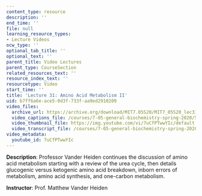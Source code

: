 ```yaml
---
content_type: resource
description: ''
end_time: ''
file: null
learning_resource_types:
- Lecture Videos
ocw_type: ''
optional_tab_title: ''
optional_text: ''
parent_title: Video Lectures
parent_type: CourseSection
related_resources_text: ''
resource_index_text: ''
resourcetype: Video
start_time: ''
title: 'Lecture 31: Amino Acid Metabolism II'
uid: b7ff6a6e-ace5-0d3f-733f-aa9ed2910209
video_files:
  archive_url: https://archive.org/download/MIT7.05S20/MIT7_05S20_lec31_300k.mp4
  video_captions_file: /courses/7-05-general-biochemistry-spring-2020/5475117ec790573b8efec2c847a293c7_7uCfPTwwYIc.vtt
  video_thumbnail_file: https://img.youtube.com/vi/7uCfPTwwYIc/default.jpg
  video_transcript_file: /courses/7-05-general-biochemistry-spring-2020/7b5854f7995dd79a6874f4d3728e6405_7uCfPTwwYIc.pdf
video_metadata:
  youtube_id: 7uCfPTwwYIc
---
```


**Description**: Professor Vander Heiden continues the discussion of amino acid metabolism starting with a review of the urea cycle, then details glucogenic versus ketogenic amino acid breakdown, inborn errors of metabolism, amino acid synthesis, and one-carbon metabolism. 

**Instructor**: Prof. Matthew Vander Heiden



